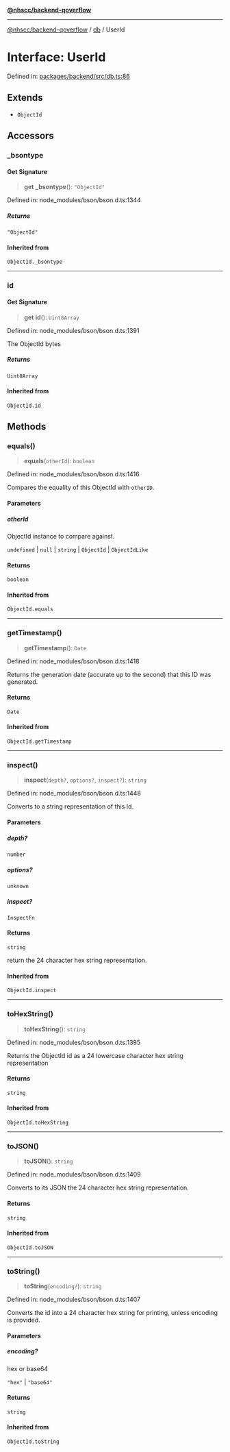 [**@nhscc/backend-qoverflow**](../../README.md)

***

[@nhscc/backend-qoverflow](../../README.md) / [db](../README.md) / UserId

# Interface: UserId

Defined in: [packages/backend/src/db.ts:86](https://github.com/nhscc/qoverflow.api.hscc.bdpa.org/blob/427e25011f0e71265852f81f85026e1290417c2b/packages/backend/src/db.ts#L86)

## Extends

- `ObjectId`

## Accessors

### \_bsontype

#### Get Signature

> **get** **\_bsontype**(): `"ObjectId"`

Defined in: node\_modules/bson/bson.d.ts:1344

##### Returns

`"ObjectId"`

#### Inherited from

`ObjectId._bsontype`

***

### id

#### Get Signature

> **get** **id**(): `Uint8Array`

Defined in: node\_modules/bson/bson.d.ts:1391

The ObjectId bytes

##### Returns

`Uint8Array`

#### Inherited from

`ObjectId.id`

## Methods

### equals()

> **equals**(`otherId`): `boolean`

Defined in: node\_modules/bson/bson.d.ts:1416

Compares the equality of this ObjectId with `otherID`.

#### Parameters

##### otherId

ObjectId instance to compare against.

`undefined` | `null` | `string` | `ObjectId` | `ObjectIdLike`

#### Returns

`boolean`

#### Inherited from

`ObjectId.equals`

***

### getTimestamp()

> **getTimestamp**(): `Date`

Defined in: node\_modules/bson/bson.d.ts:1418

Returns the generation date (accurate up to the second) that this ID was generated.

#### Returns

`Date`

#### Inherited from

`ObjectId.getTimestamp`

***

### inspect()

> **inspect**(`depth?`, `options?`, `inspect?`): `string`

Defined in: node\_modules/bson/bson.d.ts:1448

Converts to a string representation of this Id.

#### Parameters

##### depth?

`number`

##### options?

`unknown`

##### inspect?

`InspectFn`

#### Returns

`string`

return the 24 character hex string representation.

#### Inherited from

`ObjectId.inspect`

***

### toHexString()

> **toHexString**(): `string`

Defined in: node\_modules/bson/bson.d.ts:1395

Returns the ObjectId id as a 24 lowercase character hex string representation

#### Returns

`string`

#### Inherited from

`ObjectId.toHexString`

***

### toJSON()

> **toJSON**(): `string`

Defined in: node\_modules/bson/bson.d.ts:1409

Converts to its JSON the 24 character hex string representation.

#### Returns

`string`

#### Inherited from

`ObjectId.toJSON`

***

### toString()

> **toString**(`encoding?`): `string`

Defined in: node\_modules/bson/bson.d.ts:1407

Converts the id into a 24 character hex string for printing, unless encoding is provided.

#### Parameters

##### encoding?

hex or base64

`"hex"` | `"base64"`

#### Returns

`string`

#### Inherited from

`ObjectId.toString`
